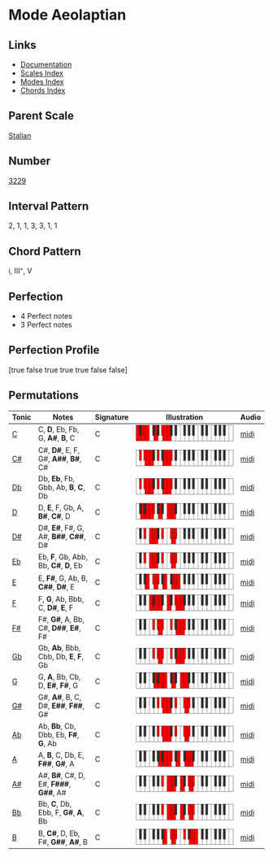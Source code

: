 # Mode Aeolaptian

## Links

- [Documentation](index.md)
- [Scales Index](Scales.md)
- [Modes Index](Modes.md)
- [Chords Index](Chords.md)

## Parent Scale

[Stalian](ScaleStalian.md)

## Number

[3229](https://ianring.com/musictheory/scales/3229)

## Interval Pattern

2, 1, 1, 3, 3, 1, 1

## Chord Pattern

i, III⁺, V

## Perfection

- 4 Perfect notes
- 3 Perfect notes

## Perfection Profile

[true false true true true false false]

## Permutations

| Tonic | Notes | Signature | Illustration | Audio |
|-------|-------|-----------|--------------|-------|
| [C](ModeCNaturalAeolaptian.md) | C, **D**, Eb, Fb, G, **A#**, **B**, C | C | ![CNaturalAeolaptian](ModeCNaturalAeolaptian.png) | [midi](https://github.com/edipermadi/music/blob/main/docs/ModeCNaturalAeolaptian.mid?raw=true) |
| [C#](ModeCSharpAeolaptian.md) | C#, **D#**, E, F, G#, **A##**, **B#**, C# | C | ![CSharpAeolaptian](ModeCSharpAeolaptian.png) | [midi](https://github.com/edipermadi/music/blob/main/docs/ModeCSharpAeolaptian.mid?raw=true) |
| [Db](ModeDFlatAeolaptian.md) | Db, **Eb**, Fb, Gbb, Ab, **B**, **C**, Db | C | ![DFlatAeolaptian](ModeDFlatAeolaptian.png) | [midi](https://github.com/edipermadi/music/blob/main/docs/ModeDFlatAeolaptian.mid?raw=true) |
| [D](ModeDNaturalAeolaptian.md) | D, **E**, F, Gb, A, **B#**, **C#**, D | C | ![DNaturalAeolaptian](ModeDNaturalAeolaptian.png) | [midi](https://github.com/edipermadi/music/blob/main/docs/ModeDNaturalAeolaptian.mid?raw=true) |
| [D#](ModeDSharpAeolaptian.md) | D#, **E#**, F#, G, A#, **B##**, **C##**, D# | C | ![DSharpAeolaptian](ModeDSharpAeolaptian.png) | [midi](https://github.com/edipermadi/music/blob/main/docs/ModeDSharpAeolaptian.mid?raw=true) |
| [Eb](ModeEFlatAeolaptian.md) | Eb, **F**, Gb, Abb, Bb, **C#**, **D**, Eb | C | ![EFlatAeolaptian](ModeEFlatAeolaptian.png) | [midi](https://github.com/edipermadi/music/blob/main/docs/ModeEFlatAeolaptian.mid?raw=true) |
| [E](ModeENaturalAeolaptian.md) | E, **F#**, G, Ab, B, **C##**, **D#**, E | C | ![ENaturalAeolaptian](ModeENaturalAeolaptian.png) | [midi](https://github.com/edipermadi/music/blob/main/docs/ModeENaturalAeolaptian.mid?raw=true) |
| [F](ModeFNaturalAeolaptian.md) | F, **G**, Ab, Bbb, C, **D#**, **E**, F | C | ![FNaturalAeolaptian](ModeFNaturalAeolaptian.png) | [midi](https://github.com/edipermadi/music/blob/main/docs/ModeFNaturalAeolaptian.mid?raw=true) |
| [F#](ModeFSharpAeolaptian.md) | F#, **G#**, A, Bb, C#, **D##**, **E#**, F# | C | ![FSharpAeolaptian](ModeFSharpAeolaptian.png) | [midi](https://github.com/edipermadi/music/blob/main/docs/ModeFSharpAeolaptian.mid?raw=true) |
| [Gb](ModeGFlatAeolaptian.md) | Gb, **Ab**, Bbb, Cbb, Db, **E**, **F**, Gb | C | ![GFlatAeolaptian](ModeGFlatAeolaptian.png) | [midi](https://github.com/edipermadi/music/blob/main/docs/ModeGFlatAeolaptian.mid?raw=true) |
| [G](ModeGNaturalAeolaptian.md) | G, **A**, Bb, Cb, D, **E#**, **F#**, G | C | ![GNaturalAeolaptian](ModeGNaturalAeolaptian.png) | [midi](https://github.com/edipermadi/music/blob/main/docs/ModeGNaturalAeolaptian.mid?raw=true) |
| [G#](ModeGSharpAeolaptian.md) | G#, **A#**, B, C, D#, **E##**, **F##**, G# | C | ![GSharpAeolaptian](ModeGSharpAeolaptian.png) | [midi](https://github.com/edipermadi/music/blob/main/docs/ModeGSharpAeolaptian.mid?raw=true) |
| [Ab](ModeAFlatAeolaptian.md) | Ab, **Bb**, Cb, Dbb, Eb, **F#**, **G**, Ab | C | ![AFlatAeolaptian](ModeAFlatAeolaptian.png) | [midi](https://github.com/edipermadi/music/blob/main/docs/ModeAFlatAeolaptian.mid?raw=true) |
| [A](ModeANaturalAeolaptian.md) | A, **B**, C, Db, E, **F##**, **G#**, A | C | ![ANaturalAeolaptian](ModeANaturalAeolaptian.png) | [midi](https://github.com/edipermadi/music/blob/main/docs/ModeANaturalAeolaptian.mid?raw=true) |
| [A#](ModeASharpAeolaptian.md) | A#, **B#**, C#, D, E#, **F###**, **G##**, A# | C | ![ASharpAeolaptian](ModeASharpAeolaptian.png) | [midi](https://github.com/edipermadi/music/blob/main/docs/ModeASharpAeolaptian.mid?raw=true) |
| [Bb](ModeBFlatAeolaptian.md) | Bb, **C**, Db, Ebb, F, **G#**, **A**, Bb | C | ![BFlatAeolaptian](ModeBFlatAeolaptian.png) | [midi](https://github.com/edipermadi/music/blob/main/docs/ModeBFlatAeolaptian.mid?raw=true) |
| [B](ModeBNaturalAeolaptian.md) | B, **C#**, D, Eb, F#, **G##**, **A#**, B | C | ![BNaturalAeolaptian](ModeBNaturalAeolaptian.png) | [midi](https://github.com/edipermadi/music/blob/main/docs/ModeBNaturalAeolaptian.mid?raw=true) |
